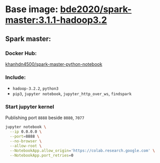 # Base image: [bde2020/spark-master:3.1.1-hadoop3.2](https://hub.docker.com/r/bde2020/spark-master)

## Spark master:

### Docker Hub:
[khanhdn4500/spark-master-python-notebook](https://hub.docker.com/repository/docker/khanhdn4500/spark-master-python-notebook)

### Include:
- `hadoop-3.2.2`, `python3`
- `pip3`, `jupyter notebook`, `jupyter_http_over_ws`, `findspark`

### Start jupyter kernel
Publishing port `8888` beside `8080`, `7077`
```bash
jupyter notebook \
  --ip 0.0.0.0 \
  --port=8888 \
  --no-browser \
  --allow-root \
  --NotebookApp.allow_origin='https://colab.research.google.com' \
  --NotebookApp.port_retries=0
```
